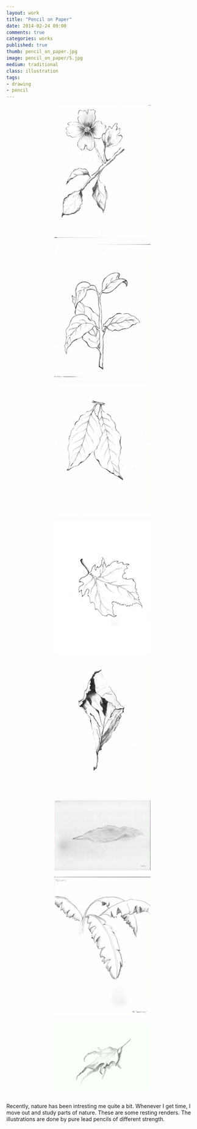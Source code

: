 ```yaml
---
layout: work
title: "Pencil on Paper"
date: 2014-02-24 09:00
comments: true
categories: works
published: true
thumb: pencil_on_paper.jpg
image: pencil_on_paper/5.jpg
medium: traditional
class: illustration
tags:
- drawing
- pencil
---
```


<img src="/images/works/pencil_on_paper/1.jpg" style="display: block;margin-left: auto;margin-right: auto;width: 50%;"/>
<br>

<img src="/images/works/pencil_on_paper/2.jpg" style="display: block;margin-left: auto;margin-right: auto;width: 50%;"/>
<br>

<img src="/images/works/pencil_on_paper/3.jpg" style="display: block;margin-left: auto;margin-right: auto;width: 50%;"/>
<br>

<img src="/images/works/pencil_on_paper/4.jpg" style="display: block;margin-left: auto;margin-right: auto;width: 50%;"/>
<br>

<img src="/images/works/pencil_on_paper/5.jpg" style="display: block;margin-left: auto;margin-right: auto;width: 50%;"/>
<br>

<img src="/images/works/pencil_on_paper/6.jpg" style="display: block;margin-left: auto;margin-right: auto;width: 50%;"/>
<br>

<img src="/images/works/pencil_on_paper/7.jpg" style="display: block;margin-left: auto;margin-right: auto;width: 50%;"/>
<br>

<img src="/images/works/pencil_on_paper/8.jpg" style="display: block;margin-left: auto;margin-right: auto;width: 50%;"/>
<br>

Recently, nature has been intresting me quite a bit. Whenever I get time, I move out and study parts of nature. These are some resting renders. The illustrations are done by pure lead pencils of different strength.